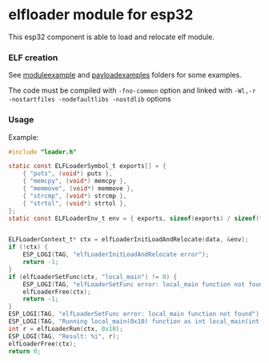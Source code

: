 # elfloader module for esp32

This esp32 component is able to load and relocate elf module.

### ELF creation

See [moduleexample](components/elfloader/moduleexample) and [payloadexamples](components/elfloader/payloadexamples) folders for some examples.

The code must be compiled with `-fno-common` option and linked with `-Wl,-r -nostartfiles -nodefaultlibs -nostdlib` options

### Usage

Example:

```c
#include "loader.h"

static const ELFLoaderSymbol_t exports[] = {
    { "puts", (void*) puts },
    { "memcpy", (void*) memcpy },
    { "memmove", (void*) memmove },
    { "strcmp", (void*) strcmp },
    { "strtol", (void*) strtol },
};
static const ELFLoaderEnv_t env = { exports, sizeof(exports) / sizeof(*exports) };


ELFLoaderContext_t* ctx = elfLoaderInitLoadAndRelocate(data, &env);
if (!ctx) {
    ESP_LOGI(TAG, "elfLoaderInitLoadAndRelocate error");
    return -1;
}
if (elfLoaderSetFunc(ctx, "local_main") != 0) {
    ESP_LOGI(TAG, "elfLoaderSetFunc error: local_main function not fount");
    elfLoaderFree(ctx);
    return -1;
}
ESP_LOGI(TAG, "elfLoaderSetFunc error: local_main function not found");
ESP_LOGI(TAG, "Running local_main(0x10) function as int local_main(int arg)");
int r = elfLoaderRun(ctx, 0x10);
ESP_LOGI(TAG, "Result: %i", r);
elfLoaderFree(ctx);
return 0;
```
